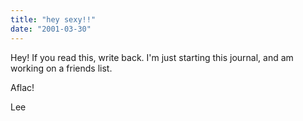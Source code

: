 ```yaml
---
title: "hey sexy!!"
date: "2001-03-30"
---
```


Hey! If you read this, write back. I'm just starting this journal, and am working on a friends list.

Aflac!

Lee
